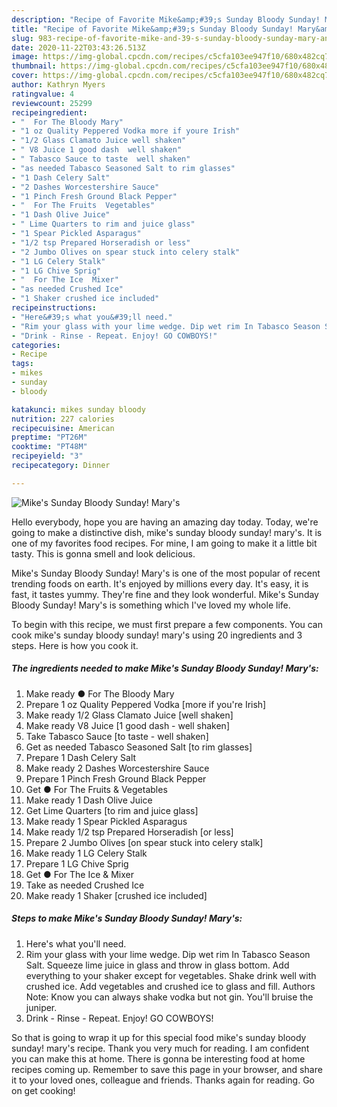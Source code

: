 ```yaml
---
description: "Recipe of Favorite Mike&amp;#39;s Sunday Bloody Sunday! Mary&amp;#39;s"
title: "Recipe of Favorite Mike&amp;#39;s Sunday Bloody Sunday! Mary&amp;#39;s"
slug: 983-recipe-of-favorite-mike-and-39-s-sunday-bloody-sunday-mary-and-39-s
date: 2020-11-22T03:43:26.513Z
image: https://img-global.cpcdn.com/recipes/c5cfa103ee947f10/680x482cq70/mikes-sunday-bloody-sunday-marys-recipe-main-photo.jpg
thumbnail: https://img-global.cpcdn.com/recipes/c5cfa103ee947f10/680x482cq70/mikes-sunday-bloody-sunday-marys-recipe-main-photo.jpg
cover: https://img-global.cpcdn.com/recipes/c5cfa103ee947f10/680x482cq70/mikes-sunday-bloody-sunday-marys-recipe-main-photo.jpg
author: Kathryn Myers
ratingvalue: 4
reviewcount: 25299
recipeingredient:
- "  For The Bloody Mary"
- "1 oz Quality Peppered Vodka more if youre Irish"
- "1/2 Glass Clamato Juice well shaken"
- " V8 Juice 1 good dash  well shaken"
- " Tabasco Sauce to taste  well shaken"
- "as needed Tabasco Seasoned Salt to rim glasses"
- "1 Dash Celery Salt"
- "2 Dashes Worcestershire Sauce"
- "1 Pinch Fresh Ground Black Pepper"
- "  For The Fruits  Vegetables"
- "1 Dash Olive Juice"
- " Lime Quarters to rim and juice glass"
- "1 Spear Pickled Asparagus"
- "1/2 tsp Prepared Horseradish or less"
- "2 Jumbo Olives on spear stuck into celery stalk"
- "1 LG Celery Stalk"
- "1 LG Chive Sprig"
- "  For The Ice  Mixer"
- "as needed Crushed Ice"
- "1 Shaker crushed ice included"
recipeinstructions:
- "Here&#39;s what you&#39;ll need."
- "Rim your glass with your lime wedge. Dip wet rim In Tabasco Season Salt. Squeeze lime juice in glass and throw in glass bottom. Add everything to your shaker except for vegetables. Shake drink well with crushed ice. Add vegetables and crushed ice to glass and fill. Authors Note: Know you can always shake vodka but not gin. You&#39;ll bruise the juniper."
- "Drink - Rinse - Repeat. Enjoy! GO COWBOYS!"
categories:
- Recipe
tags:
- mikes
- sunday
- bloody

katakunci: mikes sunday bloody 
nutrition: 227 calories
recipecuisine: American
preptime: "PT26M"
cooktime: "PT48M"
recipeyield: "3"
recipecategory: Dinner

---
```



![Mike&#39;s Sunday Bloody Sunday! Mary&#39;s](https://img-global.cpcdn.com/recipes/c5cfa103ee947f10/680x482cq70/mikes-sunday-bloody-sunday-marys-recipe-main-photo.jpg)

Hello everybody, hope you are having an amazing day today. Today, we're going to make a distinctive dish, mike&#39;s sunday bloody sunday! mary&#39;s. It is one of my favorites food recipes. For mine, I am going to make it a little bit tasty. This is gonna smell and look delicious.



Mike&#39;s Sunday Bloody Sunday! Mary&#39;s is one of the most popular of recent trending foods on earth. It's enjoyed by millions every day. It's easy, it is fast, it tastes yummy. They're fine and they look wonderful. Mike&#39;s Sunday Bloody Sunday! Mary&#39;s is something which I've loved my whole life.


To begin with this recipe, we must first prepare a few components. You can cook mike&#39;s sunday bloody sunday! mary&#39;s using 20 ingredients and 3 steps. Here is how you cook it.

<!--inarticleads1-->

##### The ingredients needed to make Mike&#39;s Sunday Bloody Sunday! Mary&#39;s:

1. Make ready  ● For The Bloody Mary
1. Prepare 1 oz Quality Peppered Vodka [more if you&#39;re Irish]
1. Make ready 1/2 Glass Clamato Juice [well shaken]
1. Make ready  V8 Juice [1 good dash - well shaken]
1. Take  Tabasco Sauce [to taste - well shaken]
1. Get as needed Tabasco Seasoned Salt [to rim glasses]
1. Prepare 1 Dash Celery Salt
1. Make ready 2 Dashes Worcestershire Sauce
1. Prepare 1 Pinch Fresh Ground Black Pepper
1. Get  ● For The Fruits &amp; Vegetables
1. Make ready 1 Dash Olive Juice
1. Get  Lime Quarters [to rim and juice glass]
1. Make ready 1 Spear Pickled Asparagus
1. Make ready 1/2 tsp Prepared Horseradish [or less]
1. Prepare 2 Jumbo Olives [on spear stuck into celery stalk]
1. Make ready 1 LG Celery Stalk
1. Prepare 1 LG Chive Sprig
1. Get  ● For The Ice &amp; Mixer
1. Take as needed Crushed Ice
1. Make ready 1 Shaker [crushed ice included]




<!--inarticleads2-->

##### Steps to make Mike&#39;s Sunday Bloody Sunday! Mary&#39;s:

1. Here&#39;s what you&#39;ll need.
1. Rim your glass with your lime wedge. Dip wet rim In Tabasco Season Salt. Squeeze lime juice in glass and throw in glass bottom. Add everything to your shaker except for vegetables. Shake drink well with crushed ice. Add vegetables and crushed ice to glass and fill. Authors Note: Know you can always shake vodka but not gin. You&#39;ll bruise the juniper.
1. Drink - Rinse - Repeat. Enjoy! GO COWBOYS!




So that is going to wrap it up for this special food mike&#39;s sunday bloody sunday! mary&#39;s recipe. Thank you very much for reading. I am confident you can make this at home. There is gonna be interesting food at home recipes coming up. Remember to save this page in your browser, and share it to your loved ones, colleague and friends. Thanks again for reading. Go on get cooking!
